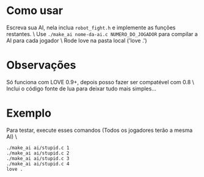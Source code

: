 # Como usar
Escreva sua AI, nela inclua `robot_fight.h` e implemente as funções restantes. \\
Use `./make_ai nome-da-ai.c NUMERO_DO_JOGADOR` para compilar a AI para cada jogador \\
Rode love na pasta local ('love .')

# Observações
Só funciona com LOVE 0.9+, depois posso fazer ser compatével com 0.8 \\
Inclui o código fonte de lua para deixar tudo mais simples... 

# Exemplo
Para testar, execute esses comandos (Todos os jogadores terão a mesma AI) \\
```
./make_ai ai/stupid.c 1
./make_ai ai/stupid.c 2
./make_ai ai/stupid.c 3
./make_ai ai/stupid.c 4
love .
```
